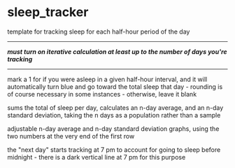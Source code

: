 # sleep_tracker
template for tracking sleep for each half-hour period of the day

**********
***must turn on iterative calculation at least up to the number of days you're tracking***
**********

mark a 1 for if you were asleep in a given half-hour interval, and it will automatically turn blue and go toward the total sleep that day - rounding is of course necessary in some instances - otherwise, leave it blank

sums the total of sleep per day, calculates an n-day average, and an n-day standard deviation, taking the n days as a population rather than a sample

adjustable n-day average and n-day standard deviation graphs, using the two numbers at the very end of the first row

the "next day" starts tracking at 7 pm to account for going to sleep before midnight - there is a dark vertical line at 7 pm for this purpose
